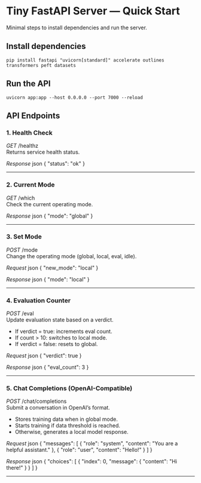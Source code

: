 # Tiny FastAPI Server — Quick Start

Minimal steps to install dependencies and run the server.





## Install dependencies

    pip install fastapi "uvicorn[standard]" accelerate outlines transformers peft datasets

## Run the API

    uvicorn app:app --host 0.0.0.0 --port 7000 --reload

## API Endpoints

### 1. Health Check
*GET* /healthz  
Returns service health status.

*Response*
json
{ "status": "ok" }


---

### 2. Current Mode
*GET* /which  
Check the current operating mode.

*Response*
json
{ "mode": "global" }


---

### 3. Set Mode
*POST* /mode  
Change the operating mode (global, local, eval, idle).

*Request*
json
{ "new_mode": "local" }


*Response*
json
{ "mode": "local" }


---

### 4. Evaluation Counter
*POST* /eval  
Update evaluation state based on a verdict.  
- If verdict = true: increments eval count.  
- If count > 10: switches to local mode.  
- If verdict = false: resets to global.

*Request*
json
{ "verdict": true }


*Response*
json
{ "eval_count": 3 }


---

### 5. Chat Completions (OpenAI-Compatible)
*POST* /chat/completions  
Submit a conversation in OpenAI’s format.  
- Stores training data when in global mode.  
- Starts training if data threshold is reached.  
- Otherwise, generates a local model response.

*Request*
json
{
  "messages": [
    { "role": "system", "content": "You are a helpful assistant." },
    { "role": "user", "content": "Hello!" }
  ]
}


*Response*
json
{
  "choices": [
    {
      "index": 0,
      "message": { "content": "Hi there!" }
    }
  ]
}


---
